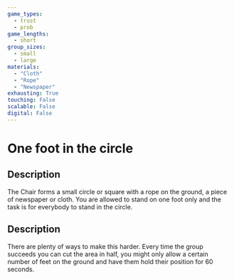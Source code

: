 ```yaml
---
game_types:
  - trust
  - prob
game_lengths:
  - short
group_sizes:
  - small
  - large
materials:
  - "Cloth"
  - "Rope"
  - "Newspaper"
exhausting: True
touching: False
scalable: False
digital: False
---
```

# One foot in the circle

## Description
The Chair forms a small circle or square with a rope on the ground, a piece of newspaper or cloth. You are allowed to stand on one foot only and the task is for everybody to stand in the circle.

## Description
There are plenty of ways to make this harder. Every time the group succeeds you can cut the area in half, you might only allow a certain number of feet on the ground and have them hold their position for 60 seconds.
